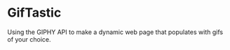 # GifTastic
Using the GIPHY API to make a dynamic web page that populates with gifs of your choice.
